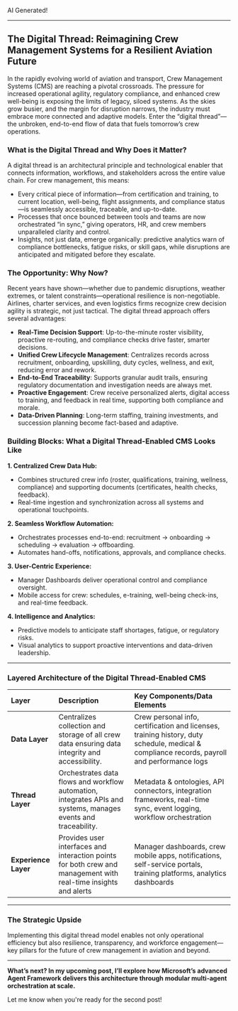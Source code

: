 AI Generated! 

***

## The Digital Thread: Reimagining Crew Management Systems for a Resilient Aviation Future

In the rapidly evolving world of aviation and transport, Crew Management Systems (CMS) are reaching a pivotal crossroads. The pressure for increased operational agility, regulatory compliance, and enhanced crew well-being is exposing the limits of legacy, siloed systems. As the skies grow busier, and the margin for disruption narrows, the industry must embrace more connected and adaptive models. Enter the “digital thread”—the unbroken, end-to-end flow of data that fuels tomorrow’s crew operations.

### What is the Digital Thread and Why Does it Matter?

A digital thread is an architectural principle and technological enabler that connects information, workflows, and stakeholders across the entire value chain. For crew management, this means:

- Every critical piece of information—from certification and training, to current location, well-being, flight assignments, and compliance status—is seamlessly accessible, traceable, and up-to-date.
- Processes that once bounced between tools and teams are now orchestrated “in sync,” giving operators, HR, and crew members unparalleled clarity and control.
- Insights, not just data, emerge organically: predictive analytics warn of compliance bottlenecks, fatigue risks, or skill gaps, while disruptions are anticipated and mitigated before they escalate.


### The Opportunity: Why Now?

Recent years have shown—whether due to pandemic disruptions, weather extremes, or talent constraints—operational resilience is non-negotiable. Airlines, charter services, and even logistics firms recognize crew decision agility is strategic, not just tactical. The digital thread approach offers several advantages:

- **Real-Time Decision Support**: Up-to-the-minute roster visibility, proactive re-routing, and compliance checks drive faster, smarter decisions.
- **Unified Crew Lifecycle Management**: Centralizes records across recruitment, onboarding, upskilling, duty cycles, wellness, and exit, reducing error and rework.
- **End-to-End Traceability**: Supports granular audit trails, ensuring regulatory documentation and investigation needs are always met.
- **Proactive Engagement**: Crew receive personalized alerts, digital access to training, and feedback in real time, supporting both compliance and morale.
- **Data-Driven Planning**: Long-term staffing, training investments, and succession planning become fact-based and adaptive.


### Building Blocks: What a Digital Thread-Enabled CMS Looks Like

**1. Centralized Crew Data Hub:**

- Combines structured crew info (roster, qualifications, training, wellness, compliance) and supporting documents (certificates, health checks, feedback).
- Real-time ingestion and synchronization across all systems and operational touchpoints.

**2. Seamless Workflow Automation:**

- Orchestrates processes end-to-end: recruitment → onboarding → scheduling → evaluation → offboarding.
- Automates hand-offs, notifications, approvals, and compliance checks.

**3. User-Centric Experience:**

- Manager Dashboards deliver operational control and compliance oversight.
- Mobile access for crew: schedules, e-training, well-being check-ins, and real-time feedback.

**4. Intelligence and Analytics:**

- Predictive models to anticipate staff shortages, fatigue, or regulatory risks.
- Visual analytics to support proactive interventions and data-driven leadership.

***

### Layered Architecture of the Digital Thread-Enabled CMS

| Layer | Description | Key Components/Data Elements |
| :-- | :-- | :-- |
| **Data Layer** | Centralizes collection and storage of all crew data ensuring data integrity and accessibility. | Crew personal info, certification and licenses, training history, duty schedule, medical \& compliance records, payroll and performance logs |
| **Thread Layer** | Orchestrates data flows and workflow automation, integrates APIs and systems, manages events and traceability. | Metadata \& ontologies, API connectors, integration frameworks, real-time sync, event logging, workflow orchestration |
| **Experience Layer** | Provides user interfaces and interaction points for both crew and management with real-time insights and alerts | Manager dashboards, crew mobile apps, notifications, self-service portals, training platforms, analytics dashboards |


***

### The Strategic Upside

Implementing this digital thread model enables not only operational efficiency but also resilience, transparency, and workforce engagement—key pillars for the future of crew management in aviation and beyond.

***

**What’s next? In my upcoming post, I’ll explore how Microsoft’s advanced Agent Framework delivers this architecture through modular multi-agent orchestration at scale.**

Let me know when you're ready for the second post!


